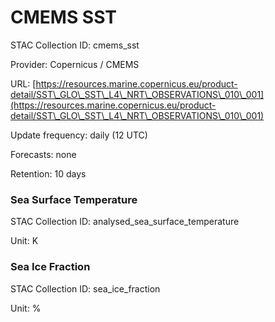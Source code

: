 # CMEMS SST

STAC Collection ID: cmems\_sst

Provider: Copernicus / CMEMS

URL: [https://resources.marine.copernicus.eu/product-detail/SST\_GLO\_SST\_L4\_NRT\_OBSERVATIONS\_010\_001](https://resources.marine.copernicus.eu/product-detail/SST\_GLO\_SST\_L4\_NRT\_OBSERVATIONS\_010\_001)

Update frequency: daily (12 UTC)

Forecasts: none

Retention: 10 days

### Sea Surface Temperature

STAC Collection ID: analysed\_sea\_surface\_temperature

Unit: K

### Sea Ice Fraction

STAC Collection ID: sea\_ice\_fraction

Unit: %

